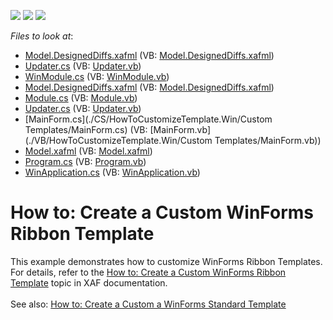 <!-- default badges list -->
![](https://img.shields.io/endpoint?url=https://codecentral.devexpress.com/api/v1/VersionRange/128588654/10.1.4%2B)
[![](https://img.shields.io/badge/Open_in_DevExpress_Support_Center-FF7200?style=flat-square&logo=DevExpress&logoColor=white)](https://supportcenter.devexpress.com/ticket/details/E216)
[![](https://img.shields.io/badge/📖_How_to_use_DevExpress_Examples-e9f6fc?style=flat-square)](https://docs.devexpress.com/GeneralInformation/403183)
<!-- default badges end -->
<!-- default file list -->
*Files to look at*:

* [Model.DesignedDiffs.xafml](./CS/HowToCustomizeTemplate.Module.Win/Model.DesignedDiffs.xafml) (VB: [Model.DesignedDiffs.xafml](./VB/HowToCustomizeTemplate.Module.Win/Model.DesignedDiffs.xafml))
* [Updater.cs](./CS/HowToCustomizeTemplate.Module.Win/Updater.cs) (VB: [Updater.vb](./VB/HowToCustomizeTemplate.Module.Win/Updater.vb))
* [WinModule.cs](./CS/HowToCustomizeTemplate.Module.Win/WinModule.cs) (VB: [WinModule.vb](./VB/HowToCustomizeTemplate.Module.Win/WinModule.vb))
* [Model.DesignedDiffs.xafml](./CS/HowToCustomizeTemplate.Module/Model.DesignedDiffs.xafml) (VB: [Model.DesignedDiffs.xafml](./VB/HowToCustomizeTemplate.Module/Model.DesignedDiffs.xafml))
* [Module.cs](./CS/HowToCustomizeTemplate.Module/Module.cs) (VB: [Module.vb](./VB/HowToCustomizeTemplate.Module/Module.vb))
* [Updater.cs](./CS/HowToCustomizeTemplate.Module/Updater.cs) (VB: [Updater.vb](./VB/HowToCustomizeTemplate.Module/Updater.vb))
* [MainForm.cs](./CS/HowToCustomizeTemplate.Win/Custom Templates/MainForm.cs) (VB: [MainForm.vb](./VB/HowToCustomizeTemplate.Win/Custom Templates/MainForm.vb))
* [Model.xafml](./CS/HowToCustomizeTemplate.Win/Model.xafml) (VB: [Model.xafml](./VB/HowToCustomizeTemplate.Win/Model.xafml))
* [Program.cs](./CS/HowToCustomizeTemplate.Win/Program.cs) (VB: [Program.vb](./VB/HowToCustomizeTemplate.Win/Program.vb))
* [WinApplication.cs](./CS/HowToCustomizeTemplate.Win/WinApplication.cs) (VB: [WinApplication.vb](./VB/HowToCustomizeTemplate.Win/WinApplication.vb))
<!-- default file list end -->
# How to: Create a Custom WinForms Ribbon Template


<p>This example demonstrates how to customize WinForms Ribbon Templates. For details, refer to the <a href="http://documentation.devexpress.com/#Xaf/CustomDocument2618">How to: Create a Custom WinForms Ribbon Template</a> topic in XAF documentation.<br /><br />See also: <a href="https://www.devexpress.com/Support/Center/p/T196002">How to: Create a Custom a WinForms Standard Template</a></p>

<br/>


